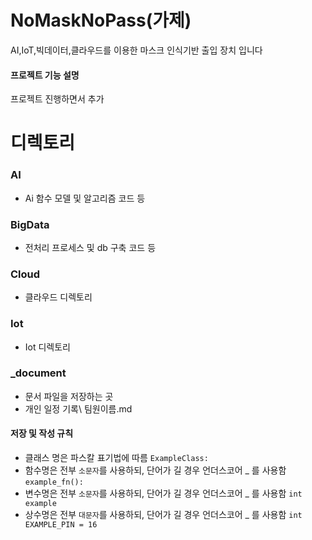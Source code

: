 # NoMaskNoPass(가제)
AI,IoT,빅데이터,클라우드를 이용한 마스크 인식기반 출입 장치 입니다



#### 프로젝트 기능 설명

프로젝트 진행하면서 추가


# 디렉토리

### AI
  - Ai 함수 모델 및 알고리즘 코드 등
### BigData
  - 전처리 프로세스 및 db 구축 코드 등
### Cloud
  - 클라우드 디렉토리
### Iot
  - Iot 디렉토리

### _document
  - 문서 파일을 저장하는 곳
  - 개인 일정 기록\ 팀원이름.md

#### 저장 및 작성 규칙
  - 클래스 명은 파스칼 표기법에 따름 `ExampleClass:`
  - 함수명은 전부 `소문자`를 사용하되, 단어가 길 경우 언더스코어 _ 를 사용함 `example_fn():`
  - 변수명은 전부 `소문자`를 사용하되, 단어가 길 경우 언더스코어 _ 를 사용함 `int example`
  - 상수명은 전부 `대문자`를 사용하되, 단어가 길 경우 언더스코어 _ 를 사용함 `int EXAMPLE_PIN = 16`
